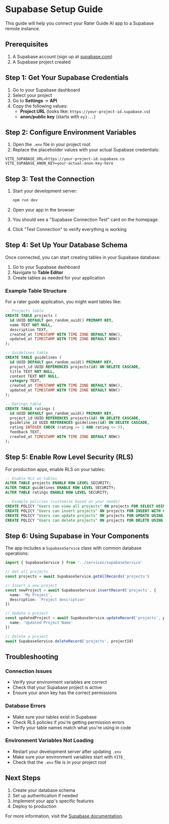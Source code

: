 # Supabase Setup Guide

This guide will help you connect your Rater Guide AI app to a Supabase remote instance.

## Prerequisites

1. A Supabase account (sign up at [supabase.com](https://supabase.com))
2. A Supabase project created

## Step 1: Get Your Supabase Credentials

1. Go to your Supabase dashboard
2. Select your project
3. Go to **Settings** → **API**
4. Copy the following values:
   - **Project URL** (looks like: `https://your-project-id.supabase.co`)
   - **anon/public key** (starts with `eyJ...`)

## Step 2: Configure Environment Variables

1. Open the `.env` file in your project root
2. Replace the placeholder values with your actual Supabase credentials:

```env
VITE_SUPABASE_URL=https://your-project-id.supabase.co
VITE_SUPABASE_ANON_KEY=your-actual-anon-key-here
```

## Step 3: Test the Connection

1. Start your development server:
   ```bash
   npm run dev
   ```

2. Open your app in the browser
3. You should see a "Supabase Connection Test" card on the homepage
4. Click "Test Connection" to verify everything is working

## Step 4: Set Up Your Database Schema

Once connected, you can start creating tables in your Supabase database:

1. Go to your Supabase dashboard
2. Navigate to **Table Editor**
3. Create tables as needed for your application

### Example Table Structure

For a rater guide application, you might want tables like:

```sql
-- Projects table
CREATE TABLE projects (
  id UUID DEFAULT gen_random_uuid() PRIMARY KEY,
  name TEXT NOT NULL,
  description TEXT,
  created_at TIMESTAMP WITH TIME ZONE DEFAULT NOW(),
  updated_at TIMESTAMP WITH TIME ZONE DEFAULT NOW()
);

-- Guidelines table
CREATE TABLE guidelines (
  id UUID DEFAULT gen_random_uuid() PRIMARY KEY,
  project_id UUID REFERENCES projects(id) ON DELETE CASCADE,
  title TEXT NOT NULL,
  content TEXT NOT NULL,
  category TEXT,
  created_at TIMESTAMP WITH TIME ZONE DEFAULT NOW(),
  updated_at TIMESTAMP WITH TIME ZONE DEFAULT NOW()
);

-- Ratings table
CREATE TABLE ratings (
  id UUID DEFAULT gen_random_uuid() PRIMARY KEY,
  project_id UUID REFERENCES projects(id) ON DELETE CASCADE,
  guideline_id UUID REFERENCES guidelines(id) ON DELETE CASCADE,
  rating INTEGER CHECK (rating >= 1 AND rating <= 5),
  feedback TEXT,
  created_at TIMESTAMP WITH TIME ZONE DEFAULT NOW()
);
```

## Step 5: Enable Row Level Security (RLS)

For production apps, enable RLS on your tables:

```sql
-- Enable RLS on tables
ALTER TABLE projects ENABLE ROW LEVEL SECURITY;
ALTER TABLE guidelines ENABLE ROW LEVEL SECURITY;
ALTER TABLE ratings ENABLE ROW LEVEL SECURITY;

-- Example policies (customize based on your needs)
CREATE POLICY "Users can view all projects" ON projects FOR SELECT USING (true);
CREATE POLICY "Users can insert projects" ON projects FOR INSERT WITH CHECK (true);
CREATE POLICY "Users can update projects" ON projects FOR UPDATE USING (true);
CREATE POLICY "Users can delete projects" ON projects FOR DELETE USING (true);
```

## Step 6: Using Supabase in Your Components

The app includes a `SupabaseService` class with common database operations:

```typescript
import { SupabaseService } from '../services/supabaseService'

// Get all projects
const projects = await SupabaseService.getAllRecords('projects')

// Insert a new project
const newProject = await SupabaseService.insertRecord('projects', {
  name: 'My Project',
  description: 'Project description'
})

// Update a project
const updatedProject = await SupabaseService.updateRecord('projects', projectId, {
  name: 'Updated Project Name'
})

// Delete a project
await SupabaseService.deleteRecord('projects', projectId)
```

## Troubleshooting

### Connection Issues
- Verify your environment variables are correct
- Check that your Supabase project is active
- Ensure your anon key has the correct permissions

### Database Errors
- Make sure your tables exist in Supabase
- Check RLS policies if you're getting permission errors
- Verify your table names match what you're using in code

### Environment Variables Not Loading
- Restart your development server after updating `.env`
- Make sure your environment variables start with `VITE_`
- Check that the `.env` file is in your project root

## Next Steps

1. Create your database schema
2. Set up authentication if needed
3. Implement your app's specific features
4. Deploy to production

For more information, visit the [Supabase documentation](https://supabase.com/docs).
